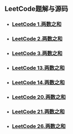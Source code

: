 ## LeetCode题解与源码

- ###  [LeetCode 1.两数之和](./leetcode1.md)
- ### [LeetCode 2.两数之和](./leetcode2.md)
- ### [LeetCode 3.两数之和](./leetcode3.md)
- ### [LeetCode 13.两数之和](./leetcode13.md)
- ### [LeetCode 14.两数之和](./leetcode14.md)
- ### [LeetCode 20.两数之和](./leetcode20.md)
- ### [LeetCode 21.两数之和](./leetcode21.md)
- ### [LeetCode 26.两数之和](./leetcode26.md)

